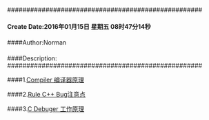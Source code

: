 ###################################################
#### Create Date:2016年01月15日 星期五 08时47分14秒
####
####Author:Norman
####
####Description: 
###################################################

####1.[Compiler 编译器原理](./Compiler)

####2.[Rule C++ Bug注意点](./Rule)

####3.[C Debuger 工作原理](./CDebuger)

